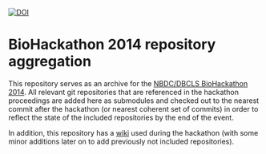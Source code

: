 [![DOI](https://zenodo.org/badge/)](https://zenodo.org/badge/latestdoi/)

# BioHackathon 2014 repository aggregation

This repository serves as an archive for the [NBDC/DBCLS BioHackathon 2014](http://2014.biohackathon.org).
All relevant git repositories that are referenced in the hackathon proceedings are added here as
submodules and checked out to the nearest commit after the hackathon (or nearest coherent set of commits)
in order to reflect the state of the included repositories by the end of the event.

In addition, this repository has a [wiki](https://github.com/dbcls/bh14/wiki) used during the hackathon
(with some minor additions later on to add previously not included repositories).

